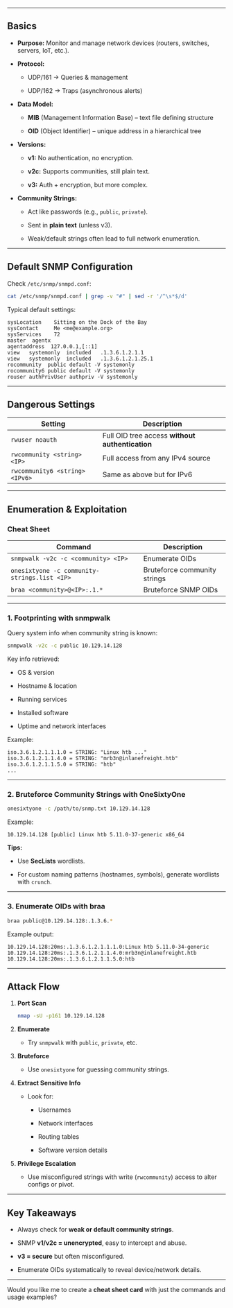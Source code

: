 
---

## **Basics**

- **Purpose:** Monitor and manage network devices (routers, switches, servers, IoT, etc.).
    
- **Protocol:**
    
    - UDP/161 → Queries & management
        
    - UDP/162 → Traps (asynchronous alerts)
        
- **Data Model:**
    
    - **MIB** (Management Information Base) – text file defining structure
        
    - **OID** (Object Identifier) – unique address in a hierarchical tree
        
- **Versions:**
    
    - **v1:** No authentication, no encryption.
        
    - **v2c:** Supports communities, still plain text.
        
    - **v3:** Auth + encryption, but more complex.
        
- **Community Strings:**
    
    - Act like passwords (e.g., `public`, `private`).
        
    - Sent in **plain text** (unless v3).
        
    - Weak/default strings often lead to full network enumeration.
        

---

## **Default SNMP Configuration**

Check `/etc/snmp/snmpd.conf`:

```bash
cat /etc/snmp/snmpd.conf | grep -v "#" | sed -r '/^\s*$/d'
```

Typical default settings:

```
sysLocation    Sitting on the Dock of the Bay
sysContact     Me <me@example.org>
sysServices    72
master  agentx
agentaddress  127.0.0.1,[::1]
view   systemonly  included   .1.3.6.1.2.1.1
view   systemonly  included   .1.3.6.1.2.1.25.1
rocommunity  public default -V systemonly
rocommunity6 public default -V systemonly
rouser authPrivUser authpriv -V systemonly
```

---

## **Dangerous Settings**

|Setting|Description|
|---|---|
|`rwuser noauth`|Full OID tree access **without authentication**|
|`rwcommunity <string> <IP>`|Full access from any IPv4 source|
|`rwcommunity6 <string> <IPv6>`|Same as above but for IPv6|

---

## **Enumeration & Exploitation**

### **Cheat Sheet**

|Command|Description|
|---|---|
|`snmpwalk -v2c -c <community> <IP>`|Enumerate OIDs|
|`onesixtyone -c community-strings.list <IP>`|Bruteforce community strings|
|`braa <community>@<IP>:.1.*`|Bruteforce SNMP OIDs|

---

### **1. Footprinting with snmpwalk**

Query system info when community string is known:

```bash
snmpwalk -v2c -c public 10.129.14.128
```

Key info retrieved:

- OS & version
    
- Hostname & location
    
- Running services
    
- Installed software
    
- Uptime and network interfaces
    

Example:

```
iso.3.6.1.2.1.1.1.0 = STRING: "Linux htb ..."
iso.3.6.1.2.1.1.4.0 = STRING: "mrb3n@inlanefreight.htb"
iso.3.6.1.2.1.1.5.0 = STRING: "htb"
...
```

---

### **2. Bruteforce Community Strings with OneSixtyOne**

```bash
onesixtyone -c /path/to/snmp.txt 10.129.14.128
```

Example:

```
10.129.14.128 [public] Linux htb 5.11.0-37-generic x86_64
```

**Tips:**

- Use **SecLists** wordlists.
    
- For custom naming patterns (hostnames, symbols), generate wordlists with `crunch`.
    

---

### **3. Enumerate OIDs with braa**

```bash
braa public@10.129.14.128:.1.3.6.*
```

Example output:

```
10.129.14.128:20ms:.1.3.6.1.2.1.1.1.0:Linux htb 5.11.0-34-generic
10.129.14.128:20ms:.1.3.6.1.2.1.1.4.0:mrb3n@inlanefreight.htb
10.129.14.128:20ms:.1.3.6.1.2.1.1.5.0:htb
```

---

## **Attack Flow**

1. **Port Scan**
    
    ```bash
    nmap -sU -p161 10.129.14.128
    ```
    
2. **Enumerate**
    
    - Try `snmpwalk` with `public`, `private`, etc.
        
3. **Bruteforce**
    
    - Use `onesixtyone` for guessing community strings.
        
4. **Extract Sensitive Info**
    
    - Look for:
        
        - Usernames
            
        - Network interfaces
            
        - Routing tables
            
        - Software version details
            
5. **Privilege Escalation**
    
    - Use misconfigured strings with write (`rwcommunity`) access to alter configs or pivot.
        

---

## **Key Takeaways**

- Always check for **weak or default community strings**.
    
- SNMP **v1/v2c = unencrypted**, easy to intercept and abuse.
    
- **v3 = secure** but often misconfigured.
    
- Enumerate OIDs systematically to reveal device/network details.
    

---

Would you like me to create a **cheat sheet card** with just the commands and usage examples?